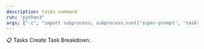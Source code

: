 ```yaml
---
description: tasks command
run: "python3"
args: ["-c", "import subprocess; subprocess.run(['super-prompt', 'tasks'] + __import__('sys').argv[1:], input='${input}', text=True, check=False)"]
---
```


📋 Tasks
Create Task Breakdown.